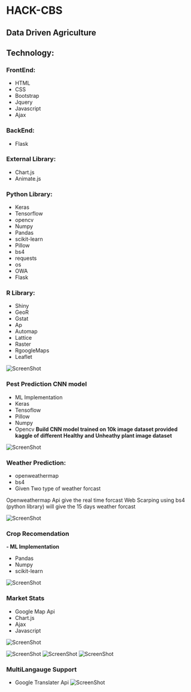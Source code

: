 # **HACK-CBS**

## **Data Driven Agriculture**


## **Technology:**

### **FrontEnd:**
 - HTML
 - CSS
 - Bootstrap
 - Jquery
 - Javascript
 - Ajax

### **BackEnd:**
 - Flask

### **External Library:**
 - Chart.js
 - Animate.js

### **Python Library:**
 - Keras
 - Tensorflow
 - opencv
 - Numpy
 - Pandas
 - scikit-learn
 - Pillow
 - bs4
 - requests
 - os
 - OWA
 - Flask


### **R Library:**
 - Shiny
 - GeoR
 - Gstat
 - Ap
 - Automap
 - Lattice
 - Raster
 - RgoogleMaps
 - Leaflet


![ScreenShot](/Web-APP/images/1.JPG)

### **Pest Prediction CNN model**
 - ML Implementation
 - Keras
 - Tensoflow
 - Pillow
 - Numpy
 - Opencv
**Build CNN model trained on 10k image dataset provided kaggle of different Healthy and Unheathy plant image dataset**

![ScreenShot](/Web-APP/images/2.JPG)








### **Weather Prediction:**
 - openweathermap
 - bs4
 - Given Two type of weather forcast

Openweathermap Api give the real time forcast
Web Scarping using bs4 (python library) will give the 15 days weather forcast


 
![ScreenShot](/Web-APP/images/3.JPG)





### **Crop Recomendation**
 **- ML Implementation**
 - Pandas
 - Numpy
 - scikit-learn


![ScreenShot](/Web-APP/images/4.JPG)




### **Market Stats**
 - Google Map Api
 - Chart.js
 - Ajax
 - Javascript


![ScreenShot](/Web-APP/images/5.JPG)


![ScreenShot](/Web-APP/images/6.JPG)
![ScreenShot](/Web-APP/images/7.JPG)
![ScreenShot](/Web-APP/images/8.JPG)



### **MultiLangauge Support**
 - Google Translater Api
![ScreenShot](/Web-APP/images/9.JPG)
